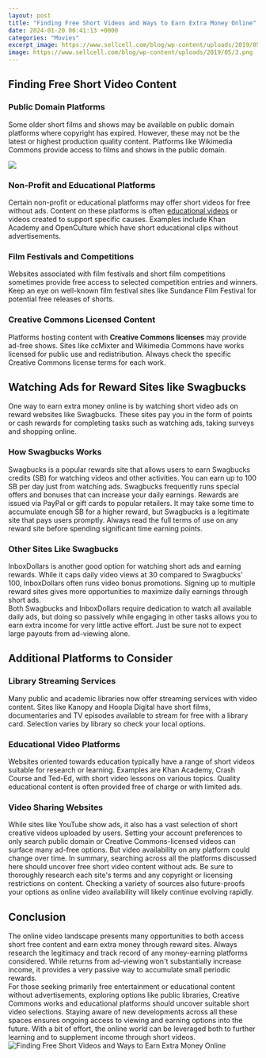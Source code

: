 ```yaml
---
layout: post
title: "Finding Free Short Videos and Ways to Earn Extra Money Online"
date: 2024-01-20 06:41:13 +0000
categories: "Movies"
excerpt_image: https://www.sellcell.com/blog/wp-content/uploads/2019/05/3.png
image: https://www.sellcell.com/blog/wp-content/uploads/2019/05/3.png
---
```


## Finding Free Short Video Content
### Public Domain Platforms
Some older short films and shows may be available on public domain platforms where copyright has expired. However, these may not be the latest or highest production quality content. Platforms like Wikimedia Commons provide access to films and shows in the public domain.

![](https://www.wonderslist.com/wp-content/uploads/2021/05/Easy-ways-to-earn-money-online-1110x648.jpg)
### Non-Profit and Educational Platforms 
Certain non-profit or educational platforms may offer short videos for free without ads. Content on these platforms is often [educational videos](https://store.fi.io.vn/chihuahua-riding-moon-bike-halloween-lunar-cycling) or videos created to support specific causes. Examples include Khan Academy and OpenCulture which have short educational clips without advertisements. 
### Film Festivals and Competitions
Websites associated with film festivals and short film competitions sometimes provide free access to selected competition entries and winners. Keep an eye on well-known film festival sites like Sundance Film Festival for potential free releases of shorts.
### Creative Commons Licensed Content  
Platforms hosting content with **Creative Commons licenses** may provide ad-free shows. Sites like ccMixter and Wikimedia Commons have works licensed for public use and redistribution. Always check the specific Creative Commons license terms for each work.
## Watching Ads for Reward Sites like Swagbucks
One way to earn extra money online is by watching short video ads on reward websites like Swagbucks. These sites pay you in the form of points or cash rewards for completing tasks such as watching ads, taking surveys and shopping online.
### How Swagbucks Works
Swagbucks is a popular rewards site that allows users to earn Swagbucks credits (SB) for watching videos and other activities. You can earn up to 100 SB per day just from watching ads. Swagbucks frequently runs special offers and bonuses that can increase your daily earnings. 
Rewards are issued via PayPal or gift cards to popular retailers. It may take some time to accumulate enough SB for a higher reward, but Swagbucks is a legitimate site that pays users promptly. Always read the full terms of use on any reward site before spending significant time earning points.
### Other Sites Like Swagbucks
InboxDollars is another good option for watching short ads and earning rewards. While it caps daily video views at 30 compared to Swagbucks' 100, InboxDollars often runs video bonus promotions. Signing up to multiple reward sites gives more opportunities to maximize daily earnings through short ads.  
Both Swagbucks and InboxDollars require dedication to watch all available daily ads, but doing so passively while engaging in other tasks allows you to earn extra income for very little active effort. Just be sure not to expect large payouts from ad-viewing alone.
## Additional Platforms to Consider
### Library Streaming Services  
Many public and academic libraries now offer streaming services with video content. Sites like Kanopy and Hoopla Digital have short films, documentaries and TV episodes available to stream for free with a library card. Selection varies by library so check your local options.
### Educational Video Platforms
Websites oriented towards education typically have a range of short videos suitable for research or learning. Examples are Khan Academy, Crash Course and Ted-Ed, with short video lessons on various topics. Quality educational content is often provided free of charge or with limited ads.  
### Video Sharing Websites 
While sites like YouTube show ads, it also has a vast selection of short creative videos uploaded by users. Setting your account preferences to only search public domain or Creative Commons-licensed videos can surface many ad-free options. But video availability on any platform could change over time.
In summary, searching across all the platforms discussed here should uncover free short video content without ads. Be sure to thoroughly research each site's terms and any copyright or licensing restrictions on content. Checking a variety of sources also future-proofs your options as online video availability will likely continue evolving rapidly.
## Conclusion 
The online video landscape presents many opportunities to both access short free content and earn extra money through reward sites. Always research the legitimacy and track record of any money-earning platforms considered. While returns from ad-viewing won't substantially increase income, it provides a very passive way to accumulate small periodic rewards.  
For those seeking primarily free entertainment or educational content without advertisements, exploring options like public libraries, Creative Commons works and educational platforms should uncover suitable short video selections. Staying aware of new developments across all these spaces ensures ongoing access to viewing and earning options into the future. With a bit of effort, the online world can be leveraged both to further learning and to supplement income through short videos.
![Finding Free Short Videos and Ways to Earn Extra Money Online](https://www.sellcell.com/blog/wp-content/uploads/2019/05/3.png)